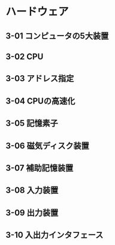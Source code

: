# ハードウェア

## 3-01 コンピュータの5大装置

## 3-02 CPU

## 3-03 アドレス指定

## 3-04 CPUの高速化

## 3-05 記憶素子

## 3-06 磁気ディスク装置

## 3-07 補助記憶装置

## 3-08 入力装置

## 3-09 出力装置

## 3-10 入出力インタフェース